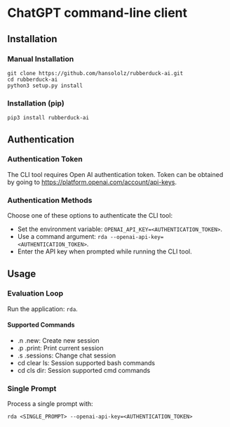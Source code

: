 ChatGPT command-line client
===========================

Installation
------------

### Manual Installation

    git clone https://github.com/hansololz/rubberduck-ai.git
    cd rubberduck-ai
    python3 setup.py install

### Installation (pip)

    pip3 install rubberduck-ai

Authentication
--------------

### Authentication Token
The CLI tool requires Open AI authentication token. Token can be obtained 
by going to https://platform.openai.com/account/api-keys.

### Authentication Methods
Choose one of these options to authenticate the CLI tool:
- Set the environment variable: `OPENAI_API_KEY=<AUTHENTICATION_TOKEN>`.
- Use a command argument: `rda --openai-api-key=<AUTHENTICATION_TOKEN>`.
- Enter the API key when prompted while running the CLI tool.

Usage
-----
### Evaluation Loop
Run the application: `rda`.

#### Supported Commands
- .n .new: Create new session
- .p .print: Print current session 
- .s .sessions: Change chat session
- cd clear ls: Session supported bash commands
- cd cls dir: Session supported cmd commands

### Single Prompt
Process a single prompt with:

    rda <SINGLE_PROMPT> --openai-api-key=<AUTHENTICATION_TOKEN>
